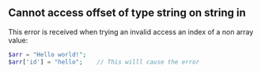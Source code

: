
## Cannot access offset of type string on string in

This error is received when trying an invalid access an index of a non array value: 

```PHP 
$arr = "Hello world!"; 
$arr['id'] = "hello";    // This willl cause the error
```